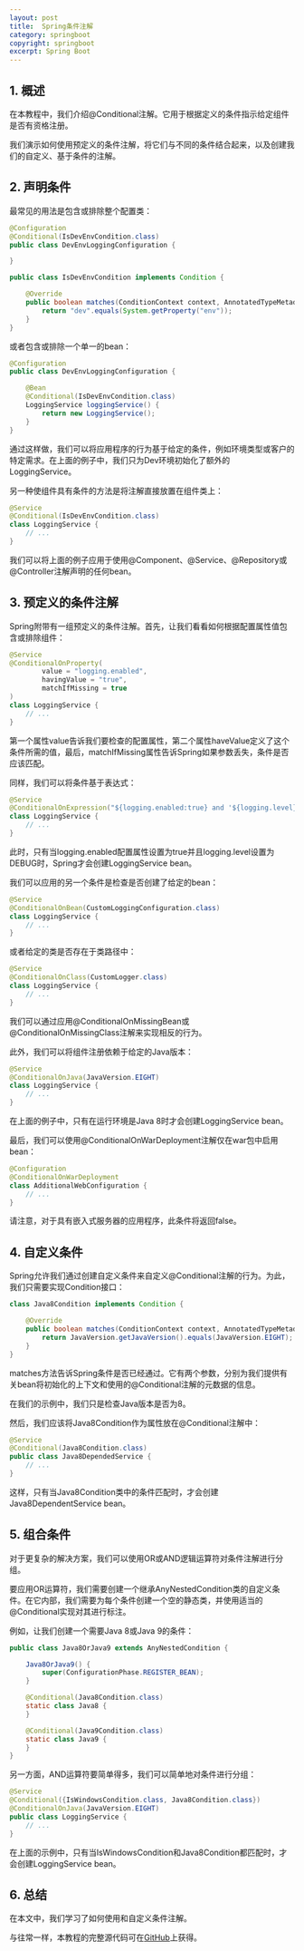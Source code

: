 ```yaml
---
layout: post
title:  Spring条件注解
category: springboot
copyright: springboot
excerpt: Spring Boot
---
```


## 1. 概述

在本教程中，我们介绍@Conditional注解。它用于根据定义的条件指示给定组件是否有资格注册。

我们演示如何使用预定义的条件注解，将它们与不同的条件结合起来，以及创建我们的自定义、基于条件的注解。

## 2. 声明条件

最常见的用法是包含或排除整个配置类：

```java
@Configuration
@Conditional(IsDevEnvCondition.class)
public class DevEnvLoggingConfiguration {

}

public class IsDevEnvCondition implements Condition {

    @Override
    public boolean matches(ConditionContext context, AnnotatedTypeMetadata metadata) {
        return "dev".equals(System.getProperty("env"));
    }
}
```

或者包含或排除一个单一的bean：

```java
@Configuration
public class DevEnvLoggingConfiguration {

    @Bean
    @Conditional(IsDevEnvCondition.class)
    LoggingService loggingService() {
        return new LoggingService();
    }
}
```

通过这样做，我们可以将应用程序的行为基于给定的条件，例如环境类型或客户的特定需求。在上面的例子中，我们只为Dev环境初始化了额外的LoggingService。

另一种使组件具有条件的方法是将注解直接放置在组件类上：

```java
@Service
@Conditional(IsDevEnvCondition.class)
class LoggingService {
    // ...
}
```

我们可以将上面的例子应用于使用@Component、@Service、@Repository或@Controller注解声明的任何bean。

## 3. 预定义的条件注解

Spring附带有一组预定义的条件注解。首先，让我们看看如何根据配置属性值包含或排除组件：

```java
@Service
@ConditionalOnProperty(
        value = "logging.enabled",
        havingValue = "true",
        matchIfMissing = true
)
class LoggingService {
    // ...
}
```

第一个属性value告诉我们要检查的配置属性，第二个属性haveValue定义了这个条件所需的值，最后，matchIfMissing属性告诉Spring如果参数丢失，条件是否应该匹配。

同样，我们可以将条件基于表达式：

```java
@Service
@ConditionalOnExpression("${logging.enabled:true} and '${logging.level}'.equals('DEBUG')")
class LoggingService {
    // ...
}
```

此时，只有当logging.enabled配置属性设置为true并且logging.level设置为DEBUG时，Spring才会创建LoggingService bean。

我们可以应用的另一个条件是检查是否创建了给定的bean：

```java
@Service
@ConditionalOnBean(CustomLoggingConfiguration.class)
class LoggingService {
    // ...
}
```

或者给定的类是否存在于类路径中：

```java
@Service
@ConditionalOnClass(CustomLogger.class)
class LoggingService {
    // ...
}
```

我们可以通过应用@ConditionalOnMissingBean或@ConditionalOnMissingClass注解来实现相反的行为。

此外，我们可以将组件注册依赖于给定的Java版本：

```java
@Service
@ConditionalOnJava(JavaVersion.EIGHT)
class LoggingService {
    // ...
}
```

在上面的例子中，只有在运行环境是Java 8时才会创建LoggingService bean。

最后，我们可以使用@ConditionalOnWarDeployment注解仅在war包中启用bean：

```java
@Configuration
@ConditionalOnWarDeployment
class AdditionalWebConfiguration {
    // ...
}
```

请注意，对于具有嵌入式服务器的应用程序，此条件将返回false。

## 4. 自定义条件

Spring允许我们通过创建自定义条件来自定义@Conditional注解的行为。为此，我们只需要实现Condition接口：

```java
class Java8Condition implements Condition {

    @Override
    public boolean matches(ConditionContext context, AnnotatedTypeMetadata metadata) {
        return JavaVersion.getJavaVersion().equals(JavaVersion.EIGHT);
    }
}
```

matches方法告诉Spring条件是否已经通过。它有两个参数，分别为我们提供有关bean将初始化的上下文和使用的@Conditional注解的元数据的信息。

在我们的示例中，我们只是检查Java版本是否为8。

然后，我们应该将Java8Condition作为属性放在@Conditional注解中：

```java
@Service
@Conditional(Java8Condition.class)
public class Java8DependedService {
    // ...
}
```

这样，只有当Java8Condition类中的条件匹配时，才会创建Java8DependentService bean。

## 5. 组合条件

对于更复杂的解决方案，我们可以使用OR或AND逻辑运算符对条件注解进行分组。

要应用OR运算符，我们需要创建一个继承AnyNestedCondition类的自定义条件。在它内部，我们需要为每个条件创建一个空的静态类，并使用适当的@Conditional实现对其进行标注。

例如，让我们创建一个需要Java 8或Java 9的条件：

```java
public class Java8OrJava9 extends AnyNestedCondition {

    Java8OrJava9() {
        super(ConfigurationPhase.REGISTER_BEAN);
    }

    @Conditional(Java8Condition.class)
    static class Java8 {
    }

    @Conditional(Java9Condition.class)
    static class Java9 {
    }
}
```

另一方面，AND运算符要简单得多，我们可以简单地对条件进行分组：

```java
@Service
@Conditional({IsWindowsCondition.class, Java8Condition.class})
@ConditionalOnJava(JavaVersion.EIGHT)
public class LoggingService {
    // ...
}
```

在上面的示例中，只有当IsWindowsCondition和Java8Condition都匹配时，才会创建LoggingService bean。

## 6. 总结

在本文中，我们学习了如何使用和自定义条件注解。

与往常一样，本教程的完整源代码可在[GitHub](https://github.com/tuyucheng7/taketoday-tutorial4j/tree/master/spring-boot-modules/spring-boot-annotations-2)上获得。